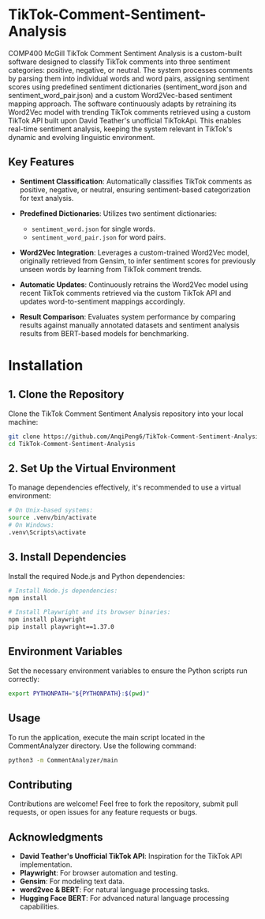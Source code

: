 # TikTok-Comment-Sentiment-Analysis
COMP400 McGill
TikTok Comment Sentiment Analysis is a custom-built software designed to classify TikTok comments into three sentiment categories: positive, negative, or neutral. The system processes comments by parsing them into individual words and word pairs, assigning sentiment scores using predefined sentiment dictionaries (sentiment_word.json and sentiment_word_pair.json) and a custom Word2Vec-based sentiment mapping approach.
The software continuously adapts by retraining its Word2Vec model with trending TikTok comments retrieved using a custom TikTok API built upon David Teather's unofficial TikTokApi. This enables real-time sentiment analysis, keeping the system relevant in TikTok's dynamic and evolving linguistic environment.
## **Key Features**
* **Sentiment Classification**: Automatically classifies TikTok comments as positive, negative, or neutral, ensuring sentiment-based categorization for text analysis.

* **Predefined Dictionaries**: Utilizes two sentiment dictionaries:
  * `sentiment_word.json` for single words.
  * `sentiment_word_pair.json` for word pairs.

* **Word2Vec Integration**: Leverages a custom-trained Word2Vec model, originally retrieved from Gensim, to infer sentiment scores for previously unseen words by learning from TikTok comment trends.

* **Automatic Updates**: Continuously retrains the Word2Vec model using recent TikTok comments retrieved via the custom TikTok API and updates word-to-sentiment mappings accordingly.

* **Result Comparison**: Evaluates system performance by comparing results against manually annotated datasets and sentiment analysis results from BERT-based models for benchmarking.

# Installation

## 1. Clone the Repository
Clone the TikTok Comment Sentiment Analysis repository into your local machine:
```bash
git clone https://github.com/AnqiPeng6/TikTok-Comment-Sentiment-Analysis.git
cd TikTok-Comment-Sentiment-Analysis
```

## 2. Set Up the Virtual Environment
To manage dependencies effectively, it's recommended to use a virtual environment:
```bash
# On Unix-based systems:
source .venv/bin/activate
# On Windows:
.venv\Scripts\activate
```

## 3. Install Dependencies
Install the required Node.js and Python dependencies:

```bash
# Install Node.js dependencies:
npm install

# Install Playwright and its browser binaries:
npm install playwright
pip install playwright==1.37.0
```

## Environment Variables

Set the necessary environment variables to ensure the Python scripts run correctly:

```bash
export PYTHONPATH="${PYTHONPATH}:$(pwd)"
```

## Usage

To run the application, execute the main script located in the CommentAnalyzer directory. Use the following command:

```bash
python3 -m CommentAnalyzer/main
```

## Contributing

Contributions are welcome! Feel free to fork the repository, submit pull requests, or open issues for any feature requests or bugs.


## Acknowledgments

- **David Teather's Unofficial TikTok API**: Inspiration for the TikTok API implementation.
- **Playwright**: For browser automation and testing.
- **Gensim**: For modeling text data.
- **word2vec & BERT**: For natural language processing tasks.
- **Hugging Face BERT**: For advanced natural language processing capabilities.

